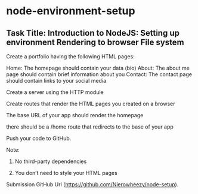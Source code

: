 # node-environment-setup

## Task Title: Introduction to NodeJS: Setting up environment Rendering to browser File system

Create a portfolio having the following HTML pages:

Home: The homepage should contain your data (bio)
About: The about me page should contain brief information about you
Contact: The contact page should contain links to your social media

Create a server using the HTTP module

Create routes that render the HTML pages you created on a browser

The base URL of your app should render the homepage

there should be a /home route that redirects to the base of your app

Push your code to GitHub.

Note:

1. No third-party dependencies

2. You don’t need to style your HTML pages

Submission
GitHub Url (https://github.com/Nierowheezy/node-setup).
